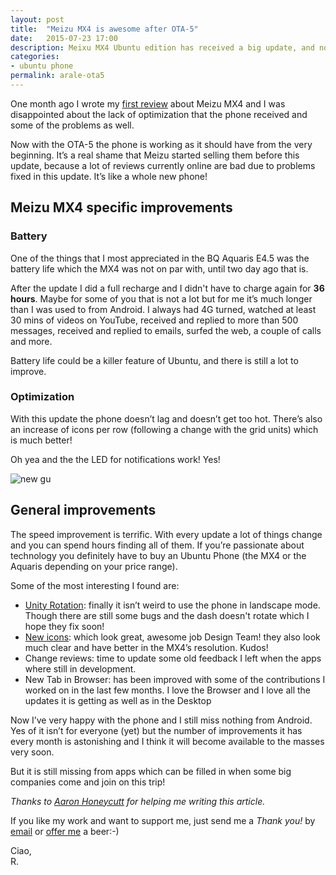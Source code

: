 ```yaml
---
layout: post
title:  "Meizu MX4 is awesome after OTA-5"
date:   2015-07-23 17:00
description: Meixu MX4 Ubuntu edition has received a big update, and now it's fantastic
categories:
- ubuntu phone
permalink: arale-ota5
---
```


One month ago I wrote my [first review][first] about Meizu MX4 and I was
disappointed about the lack of optimization that the phone received and some of
the problems as well.

Now with the OTA-5 the phone is working as it should have from the very
beginning. It’s a real shame that Meizu started selling them before this update,
because a lot of reviews currently online are bad due to problems fixed in this
update. It’s like a whole new phone!

## Meizu MX4 specific improvements

### Battery

One of the things that I most appreciated in the BQ Aquaris E4.5 was the battery
life which the MX4 was not on par with, until two day ago that is.

After the update I did a full recharge and I didn't have to charge again for
**36 hours**. Maybe for some of you that is not a lot but for me it’s much
longer than I was used to from Android. I always had 4G turned, watched at least
30 mins of videos on YouTube, received and replied to more than 500 messages,
received and replied to emails, surfed the web, a couple of calls and more.

Battery life could be a killer feature of Ubuntu, and there is still a lot to
improve.

### Optimization

With this update the phone doesn’t lag and doesn’t get too hot. There’s also an
increase of icons per row (following a change with the grid units) which is much
better!

Oh yea and the the LED for notifications work! Yes!

![new gu][photo]

## General improvements

The speed improvement is terrific. With every update a lot of things change and
you can spend hours finding all of them. If you’re passionate about technology
you definitely have to buy an Ubuntu Phone (the MX4 or the Aquaris depending on
your price range).


Some of the most interesting I found are:

- [Unity Rotation][rotation]: finally it isn’t weird to use the phone in landscape mode. Though there are still some bugs and the dash doesn't rotate which I hope they fix soon!
- [New icons][icons]: which look great, awesome job Design Team! they also look much clear and have better in the MX4’s resolution. Kudos!
- Change reviews: time to update some old feedback I left when the apps where still in development.
- New Tab in Browser: has been improved with some of the contributions I worked on in the last few months. I love the Browser and I love all the updates it is getting as well as in the Desktop

Now I’ve very happy with the phone and I still miss nothing from Android. Yes of
it isn’t for everyone (yet) but the number of improvements it has every month is
astonishing and I think it will become available to the masses very soon.

But it is still missing from apps which can be filled in when some big companies
come and join on this trip!

*Thanks to [Aaron Honeycutt][aaron] for helping me writing this article.*

If you like my work and want to support me, just send me a *Thank you!* by
[email](mailto:riccardo@rpadovani.com) or [offer me][donation] a beer:-)

Ciao,<br/>
R.

[donation]: http://rpadovani.com/donations/
[first]: http://rpadovani.com/thoughts-on-arale/
[photo]: https://img.rpadovani.com/posts/newgu.png
[rotation]: https://unity.ubuntu.com/2015/07/15/whats-new-in-ota-5/
[icons]: http://design.canonical.com/2015/07/the-monochromatic-makeover/
[aaron]: http://usefoss.com/
